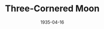 ---
title: Three-Cornered Moon
date: 1935-04-16
closing_date: 
layout: productions
featured_image: 
image_caption:
image_credit:
playbill: 
category: 
Theatre: Theatre Jacksonville
cast:
  Jenny: Cynthia Segraves
  Kitty: Cynthia Segraves
  Messenger Boy: Jim Marron
  Douglas Rimplegar: John Salzer
  Dr. Alan Stevens: Leon Corbin
  Elizabeth Rimplegar: Marion Hendry
  Eddie Rimplegar: Neal Tyler, Jr.
  Kenneth Rimplegar: Oscar Landgren
  Donald: Will Shapiro
  Mrs. Rimplegar: Zide F. Broward
crew:
  Staging:
    - Frances Blackwell
  Properties:
    - Mary Courtney
  Director:
    - Robert C. Von Riggle
---